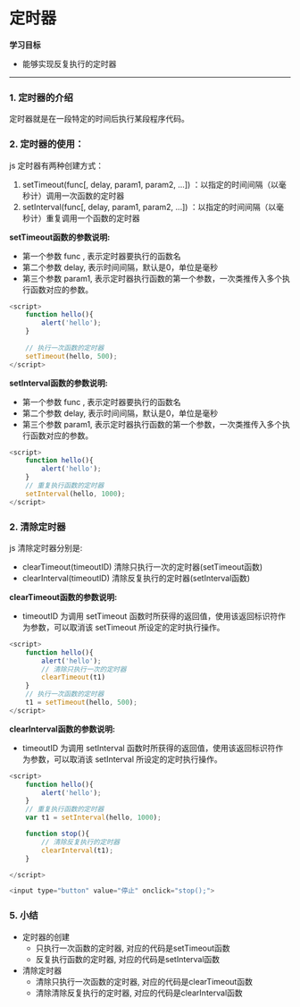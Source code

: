 # 定时器

**学习目标**

* 能够实现反复执行的定时器

---

### 1. 定时器的介绍

定时器就是在一段特定的时间后执行某段程序代码。


### 2. 定时器的使用：

js 定时器有两种创建方式：

1. setTimeout(func[, delay, param1, param2, ...]) ：以指定的时间间隔（以毫秒计）调用一次函数的定时器
2. setInterval(func[, delay, param1, param2, ...]) ：以指定的时间间隔（以毫秒计）重复调用一个函数的定时器


**setTimeout函数的参数说明:**
* 第一个参数 func , 表示定时器要执行的函数名
* 第二个参数 delay, 表示时间间隔，默认是0，单位是毫秒
* 第三个参数 param1, 表示定时器执行函数的第一个参数，一次类推传入多个执行函数对应的参数。

```js
<script> 
    function hello(){ 
        alert('hello'); 
    } 
    
    // 执行一次函数的定时器
    setTimeout(hello, 500);
</script> 
```

**setInterval函数的参数说明:**
* 第一个参数 func , 表示定时器要执行的函数名
* 第二个参数 delay, 表示时间间隔，默认是0，单位是毫秒
* 第三个参数 param1, 表示定时器执行函数的第一个参数，一次类推传入多个执行函数对应的参数。

```js
<script> 
    function hello(){ 
        alert('hello'); 
    } 
    // 重复执行函数的定时器
    setInterval(hello, 1000);
</script> 
```

### 2. 清除定时器

js 清除定时器分别是:

* clearTimeout(timeoutID) 清除只执行一次的定时器(setTimeout函数)
* clearInterval(timeoutID) 清除反复执行的定时器(setInterval函数)

**clearTimeout函数的参数说明:**

* timeoutID 为调用 setTimeout 函数时所获得的返回值，使用该返回标识符作为参数，可以取消该 setTimeout 所设定的定时执行操作。

```js
<script>
    function hello(){
        alert('hello');
        // 清除只执行一次的定时器
        clearTimeout(t1)
    }
    // 执行一次函数的定时器
    t1 = setTimeout(hello, 500);
</script>
```

**clearInterval函数的参数说明:**

* timeoutID 为调用 setInterval 函数时所获得的返回值，使用该返回标识符作为参数，可以取消该 setInterval 所设定的定时执行操作。

```js
<script> 
    function hello(){ 
        alert('hello'); 
    } 
    // 重复执行函数的定时器
    var t1 = setInterval(hello, 1000);

    function stop(){
        // 清除反复执行的定时器
        clearInterval(t1); 
    }  

</script> 

<input type="button" value="停止" onclick="stop();">

```

### 5. 小结

* 定时器的创建
  * 只执行一次函数的定时器, 对应的代码是setTimeout函数
  * 反复执行函数的定时器, 对应的代码是setInterval函数
* 清除定时器
  * 清除只执行一次函数的定时器, 对应的代码是clearTimeout函数
  * 清除清除反复执行的定时器, 对应的代码是clearInterval函数










